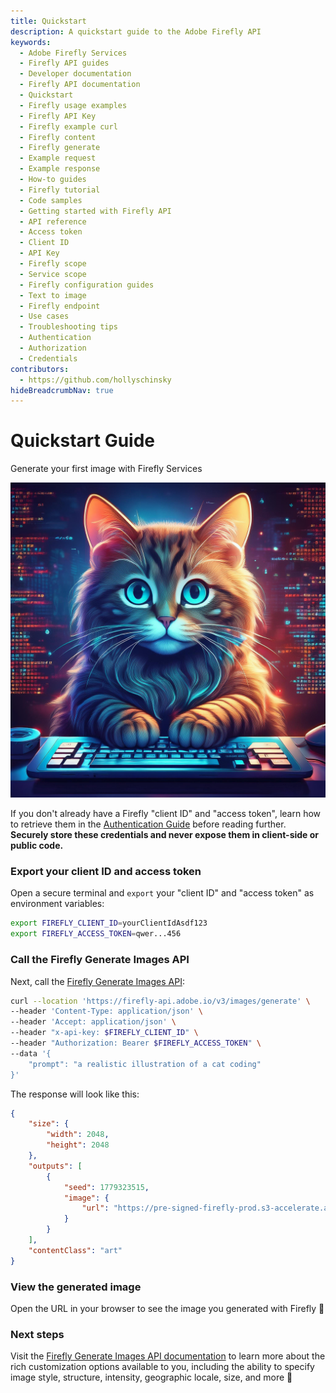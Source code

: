 ```yaml
---
title: Quickstart
description: A quickstart guide to the Adobe Firefly API
keywords:
  - Adobe Firefly Services
  - Firefly API guides
  - Developer documentation
  - Firefly API documentation
  - Quickstart
  - Firefly usage examples
  - Firefly API Key
  - Firefly example curl
  - Firefly content
  - Firefly generate
  - Example request
  - Example response
  - How-to guides
  - Firefly tutorial
  - Code samples
  - Getting started with Firefly API
  - API reference
  - Access token
  - Client ID
  - API Key
  - Firefly scope
  - Service scope
  - Firefly configuration guides
  - Text to image
  - Firefly endpoint
  - Use cases
  - Troubleshooting tips
  - Authentication
  - Authorization
  - Credentials
contributors:
  - https://github.com/hollyschinsky
hideBreadcrumbNav: true
---
```


# Quickstart Guide

Generate your first image with Firefly Services

![an illustration of a cat coding on a laptop](./images/cat-coding.jpeg)

<InlineAlert variant="info" slots="text" />

If you don't already have a Firefly "client ID" and "access token", learn how to retrieve them in the [Authentication Guide](./concepts/authentication/index.md) before reading further. **Securely store these credentials and never expose them in client-side or public code.**

### Export your client ID and access token

Open a secure terminal and `export` your "client ID" and "access token" as environment variables:

```bash
export FIREFLY_CLIENT_ID=yourClientIdAsdf123
export FIREFLY_ACCESS_TOKEN=qwer...456
```

### Call the Firefly Generate Images API

Next, call the [Firefly Generate Images API](./api/image_generation/V3/):

```bash
curl --location 'https://firefly-api.adobe.io/v3/images/generate' \
--header 'Content-Type: application/json' \
--header 'Accept: application/json' \
--header "x-api-key: $FIREFLY_CLIENT_ID" \
--header "Authorization: Bearer $FIREFLY_ACCESS_TOKEN" \
--data '{
    "prompt": "a realistic illustration of a cat coding"
}'
```

The response will look like this:

```json
{
    "size": {
        "width": 2048,
        "height": 2048
    },
    "outputs": [
        {
            "seed": 1779323515,
            "image": {
                "url": "https://pre-signed-firefly-prod.s3-accelerate.amazonaws.com/images/asdf-12345?lots=of&query=params..."
            }
        }
    ],
    "contentClass": "art"
}
```

### View the generated image

Open the URL in your browser to see the image you generated with Firefly 🎉

### Next steps

Visit the [Firefly Generate Images API documentation](./api/image_generation/V3/) to learn more about the rich customization options available to you, including the ability to specify image style, structure, intensity, geographic locale, size, and more 🚀
